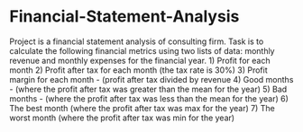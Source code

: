 # Financial-Statement-Analysis
Project is a financial statement analysis of consulting firm.  Task is to calculate the following financial metrics using two lists of data: monthly revenue and monthly expenses for the financial year.  1) Profit for each month 2) Profit after tax for each month (the tax rate is 30%) 3) Profit margin for each month - (profit after tax divided by revenue 4) Good months - (where the profit after tax was greater than the mean for the year) 5) Bad months - (where the profit after tax was less than the mean for the year) 6) The best month (where the profit after tax was max for the year) 7) The worst month (where the profit after tax was min for the year)
